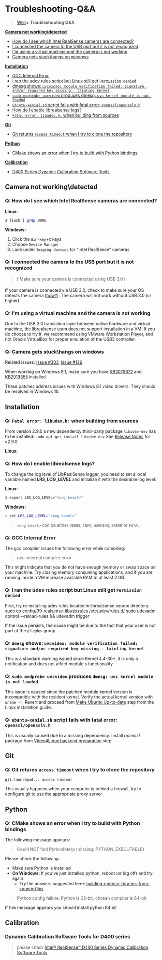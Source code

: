 # Troubleshooting-Q&A

> [Wiki](Home) ▸ **Troubleshooting Q&A**

[**Camera not working\detected**](troubleshooting-q-and-a.md#camera-not-workingdetected)

* [How do I see which Intel RealSense cameras are connected?](troubleshooting-q-and-a.md#q-how-do-i-see-which-intel-realsense-cameras-are-connected)
* [I connected the camera to the USB port but it is not recognized](troubleshooting-q-and-a.md#q-i-connected-the-camera-to-the-usb-port-but-it-is-not-recognized)
* [I'm using a virtual machine and the camera is not working](troubleshooting-q-and-a.md#q-im-using-a-virtual-machine-and-the-camera-is-not-working)
* [Camera gets stuck\hangs on windows](troubleshooting-q-and-a.md#q-camera-gets-stuckhangs-on-windows)

[**Installation**](troubleshooting-q-and-a.md#installation)

* [GCC Internal Error](troubleshooting-q-and-a.md#q-gcc-internal-error)
* [I ran the udev rules script but Linux still get `Permission denied`](troubleshooting-q-and-a.md#q-i-ran-the-udev-rules-script-but-linux-still-get-permission-denied)
* [dmesg shows: `uvcvideo: module verification failed: signature and/or required key missing - tainting kernel`](troubleshooting-q-and-a.md#q-dmesg-shows-uvcvideo-module-verification-failed-signature-andor-required-key-missing---tainting-kernel)
* [`sudo modprobe uvcvideo` produces dmesg: `uvc kernel module is not loaded`](troubleshooting-q-and-a.md#q-sudo-modprobe-uvcvideo-produces-dmesg-uvc-kernel-module-is-not-loaded)
* [`ubuntu-xenial.sh` script  fails with fatal error: `openssl/opensslv.h`](troubleshooting-q-and-a.md#q-ubuntu-xenialsh-script--fails-with-fatal-error-opensslopensslvh)
* [How do I enable librealsense logs?](troubleshooting-q-and-a.md#q-how-do-i-enable-librealsense-logs)
* [`Fatal error: libudev.h:` when building from sources](troubleshooting-q-and-a.md#q-fatal-error-libudevh-when-building-from-sources)

[**Git**](troubleshooting-q-and-a.md#git)

* [Git returns `access timeout` when I try to clone the repository](troubleshooting-q-and-a.md#q-git-returns-access-timeout-when-i-try-to-clone-the-repository)

[**Python**](troubleshooting-q-and-a.md#python)

* [CMake shows an error when I try to build with Python bindings](troubleshooting-q-and-a.md#q-cmake-shows-an-error-when-i-try-to-build-with-python-bindings)

[**Calibration**](troubleshooting-q-and-a.md#Calibration)

* [D400 Series Dynamic Calibration Software Tools](troubleshooting-q-and-a.md#Dynamic-Calibration-Software-Tools-for-D400-series)

## Camera not working\detected

### Q: How do I see which Intel RealSense cameras are connected?

**Linux:**

```bash
$ lsusb | grep 8086
```

**Windows:**

1. Click the `Win-Key`+`X` keys
2. Choose `Device Manager`
3. Look under `Imaging devices` for "Intel RealSense" cameras

### Q: I connected the camera to the USB port but it is not recognized

> ❗️ Make sure your camera is connected using USB 3.0 ❗️

If your camera is connected via USB 3.0, check to make sure your OS detects the camera \([how?](troubleshooting-q-and-a.md#q-how-do-i-see-which-intel-realsense-cameras-are-connected)\). The camera will not work without USB 3.0 \(or higher\)

### Q: I'm using a virtual machine and the camera is not working

Due to the USB 3.0 translation layer between native hardware and virtual machine, the librealsense team does not support installation in a VM. If you do choose to try it, we recommend using VMware Workstation Player, and not Oracle VirtualBox for proper emulation of the USB3 controller.

### Q: Camera gets stuck\hangs on windows

Related issues: [Issue \#303](https://github.com/IntelRealSense/librealsense/issues/303), [Issue \#129](https://github.com/IntelRealSense/librealsense/issues/129)

When working on Windows 8.1, make sure you have [KB3075872](https://support.microsoft.com/en-us/kb/3075872) and [KB2919355](https://support.microsoft.com/en-us/kb/2919355) installed.

These patches address issues with Windows 8.1 video drivers. They should be resolved in Windows 10.

## Installation

### Q: `Fatal error: libudev.h:` when building from sources

From version 2.9.0 a new dependency third-party package `libudev-dev` has to be installed: `sudo apt-get install libudev-dev` See [Release Notes](https://github.com/IntelRealSense/librealsense/wiki/Release-Notes#prerequisites) for v2.9.0

**Linux:**

### Q: How do I enable librealsense logs?

To change the log level of LibRealSense logger, you need to set a local variable named **LRS\_LOG\_LEVEL** and initialize it with the desirable log level:

**Linux:**

```bash
$ export LRS_LOG_LEVEL="<Log Level>"
```

**Windows:**

```bash
> set LRS_LOG_LEVEL="<Log Level>"
```

> `<Log Level>` can be either `DEBUG`, `INFO`, `WARNING`, `ERROR` or `FATAL`

### Q: GCC Internal Error

The gcc compiler issues the following error while compiling:

> gcc: internal compiler error

This might indicate that you do not have enough memory or swap space on your machine. Try closing memory consuming applications, and if you are running inside a VM increase available RAM to at least 2 GB.

### Q: I ran the udev rules script but Linux still get `Permission denied`

First, try re-installing udev rules located in librealsense source directory: sudo cp config/99-realsense-libusb.rules /etc/udev/rules.d/ sudo udevadm control --reload-rules && udevadm trigger

If the issue persists, the cause might be due to the fact that your user is not part of the `plugdev` group.

### Q: `dmesg` shows: `uvcvideo: module verification failed: signature and/or required key missing - tainting kernel`

This is a standard warning issued since Kernel 4.4-30+, it is only a notification and does not affect module's functionality.

### Q: `sudo modprobe uvcvideo` produces `dmesg: uvc kernel module is not loaded`

This issue is caused since the patched module kernel version is incompatible with the resident kernel. Verify the actual kernel version with `uname -r`. Revert and proceed from [Make Ubuntu Up-to-date](../blob/master/doc/installation.md#make-ubuntu-up-to-date) step from the Linux installation guide.

### Q: `ubuntu-xenial.sh` script  fails with fatal error: `openssl/opensslv.h`

This is usually caused due to a missing dependency. Install _openssl_ package from [Video4Linux backend preparation](../blob/master/doc/installation.md#video4linux-backend-preparation) step

## Git

### Q: Git returns `access timeout` when I try to clone the repository

```text
git.launchpad... access timeout
```

This usually happens when your computer is behind a firewall, try to configure git to use the appropriate proxy server

## Python

### Q: CMake shows an error when I try to build with Python bindings

The following message appears:

> Could NOT find PythonInterp \(missing: PYTHON\_EXECUTABLE\)

Please check the following:

* Make sure Python is installed
* **On Windows**: If you've just installed python, reboot \(or log off\) and try again
  * Try the answers suggested here: [building-opencv-libraries-from-source-files](https://stackoverflow.com/questions/9119253/building-opencv-libraries-from-source-files)

> Python config failure: Python is 32-bit, chosen compiler is 64-bit

If this message appears you should install python 64 bit

## Calibration

### Dynamic Calibration Software Tools for D400 series

> please check [Intel® RealSense™ D400 Series Dynamic Calibration Software Tools](https://downloadcenter.intel.com/download/27415/Intel-RealSense-D400-Series-Dynamic-Calibration-Software-Tools)

